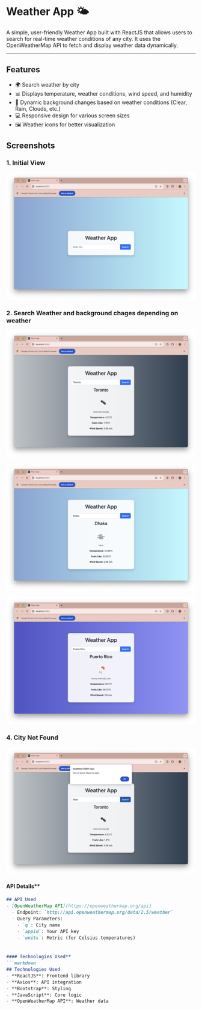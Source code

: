 # Weather App 🌤️
A simple, user-friendly Weather App built with ReactJS that allows users to search for real-time weather conditions of any city. It uses the OpenWeatherMap API to fetch and display weather data dynamically.

---

## Features
- 🌍 Search weather by city
- 📊 Displays temperature, weather conditions, wind speed, and humidity
- 🎨 Dynamic background changes based on weather conditions (Clear, Rain, Clouds, etc.)
- 💻 Responsive design for various screen sizes
- 🖼️ Weather icons for better visualization




## Screenshots
### 1. Initial View
![Initial View](screenshots/initial_view.png)

### 2. Search Weather and background chages depending on weather
![Search Weather](screenshots/toronto.png)

![Search Weather](screenshots/dhaka.png)

![Search Weather](screenshots/puerto.png)


### 4. City Not Found
![City Not Found](screenshots/city_not_found.png)


####  API Details**
```markdown
## API Used
- [OpenWeatherMap API](https://openweathermap.org/api)
  - Endpoint: `http://api.openweathermap.org/data/2.5/weather`
  - Query Parameters:
    - `q`: City name
    - `appid`: Your API key
    - `units`: Metric (for Celsius temperatures)


#### Technologies Used**
```markdown
## Technologies Used
- **ReactJS**: Frontend library
- **Axios**: API integration
- **Bootstrap**: Styling
- **JavaScript**: Core logic
- **OpenWeatherMap API**: Weather data